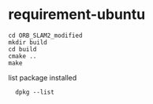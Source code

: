 # requirement-ubuntu
```
cd ORB_SLAM2_modified
mkdir build
cd build
cmake ..
make
```

list package installed
```
  dpkg --list
```
